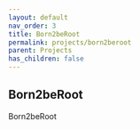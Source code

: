 ```yaml
---
layout: default
nav_order: 3
title: Born2beRoot
permalink: projects/born2beroot
parent: Projects
has_children: false
---
```


## Born2beRoot

Born2beRoot
